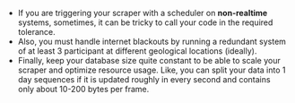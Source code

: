 - If you are triggering your scraper with a scheduler on **non-realtime** systems, 
sometimes, it can be tricky to call your code in the required tolerance.  
- Also, you must handle internet blackouts by running a redundant system of at least 
3 participant at different geological locations (ideally).  
- Finally, keep your database size quite constant to be able to scale your scraper and optimize resource usage. 
Like, you can split your data into 1 day sequences if it is updated roughly in every second and contains only about 10-200 bytes per frame.